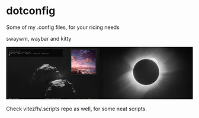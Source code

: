 # dotconfig
Some of my .config files, for your ricing needs

swaywm, waybar and kitty

![Screencap1](/screenshots/screenshot1.png)

Check vitezfh/.scripts repo as well, for some neat scripts.
